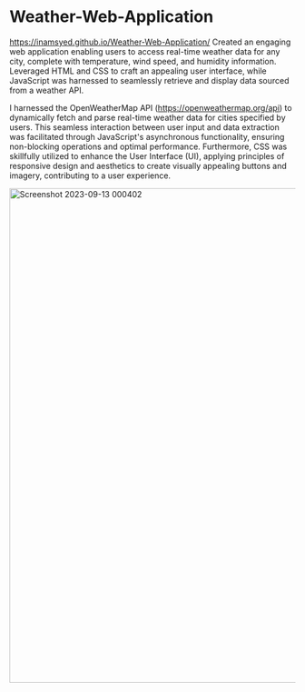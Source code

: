 # Weather-Web-Application
https://inamsyed.github.io/Weather-Web-Application/
Created an engaging web application enabling users to access real-time weather data for any city, complete with temperature, wind speed, and humidity information. Leveraged HTML and CSS to craft an appealing user interface, while JavaScript was harnessed to seamlessly retrieve and display data sourced from a weather API.

I harnessed the OpenWeatherMap API (https://openweathermap.org/api) to dynamically fetch and parse real-time weather data for cities specified by users. This seamless interaction between user input and data extraction was facilitated through JavaScript's asynchronous functionality, ensuring non-blocking operations and optimal performance. Furthermore, CSS was skillfully utilized to enhance the User Interface (UI), applying principles of responsive design and aesthetics to create visually appealing buttons and imagery, contributing to a user experience.


<img width="870" alt="Screenshot 2023-09-13 000402" src="https://github.com/Inamsyed/Weather-Web-Application/assets/114657428/d8d9fa64-e900-469b-b8e4-9b9bca966492">
